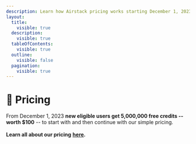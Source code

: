 ```yaml
---
description: Learn how Airstack pricing works starting December 1, 2023.
layout:
  title:
    visible: true
  description:
    visible: true
  tableOfContents:
    visible: true
  outline:
    visible: false
  pagination:
    visible: true
---
```


# 🔋 Pricing

From December 1, 2023 **new eligible users get 5,000,000 free credits -- worth $100** -- to start with and then continue with our simple pricing. \
\
**Learn all about our pricing** [**here**](https://app.airstack.xyz/pricing)**.**&#x20;
